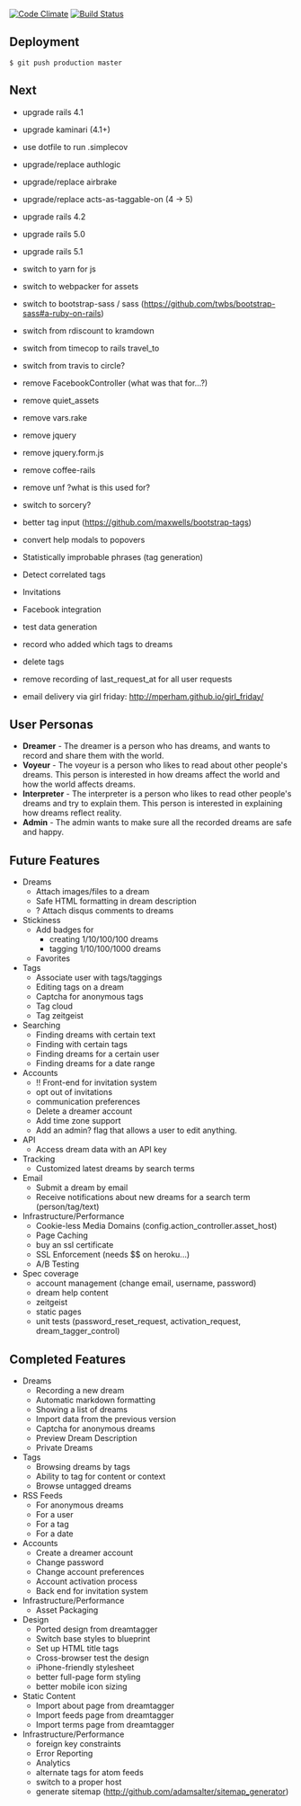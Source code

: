 [![Code Climate](https://codeclimate.com/github/subakva/niarevo.png)](https://codeclimate.com/github/subakva/niarevo)
[![Build Status](https://travis-ci.org/subakva/niarevo.png)](https://travis-ci.org/subakva/niarevo)

Deployment
----

    $ git push production master

Next
----

* upgrade rails 4.1
* upgrade kaminari (4.1+)
* use dotfile to run .simplecov
* upgrade/replace authlogic
* upgrade/replace airbrake
* upgrade/replace acts-as-taggable-on (4 -> 5)
* upgrade rails 4.2
* upgrade rails 5.0
* upgrade rails 5.1
* switch to yarn for js
* switch to webpacker for assets
* switch to bootstrap-sass / sass (https://github.com/twbs/bootstrap-sass#a-ruby-on-rails)
* switch from rdiscount to kramdown
* switch from timecop to rails travel_to
* switch from travis to circle?
* remove FacebookController (what was that for...?)
* remove quiet_assets
* remove vars.rake
* remove jquery
* remove jquery.form.js
* remove coffee-rails
* remove unf ?what is this used for?

* switch to sorcery?
* better tag input (https://github.com/maxwells/bootstrap-tags)
* convert help modals to popovers
* Statistically improbable phrases (tag generation)
* Detect correlated tags
* Invitations
* Facebook integration
* test data generation
* record who added which tags to dreams
* delete tags
* remove recording of last_request_at for all user requests
* email delivery via girl friday: http://mperham.github.io/girl_friday/

## User Personas ##

  * __Dreamer__ - The dreamer is a person who has dreams, and wants to record and share them with the world.
  * __Voyeur__ - The voyeur is a person who likes to read about other people's dreams. This person is interested in how dreams affect the world and how the world affects dreams.
  * __Interpreter__ - The interpreter is a person who likes to read other people's dreams and try to explain them. This person is interested in explaining how dreams reflect reality.
  * __Admin__ - The admin wants to make sure all the recorded dreams are safe and happy.

## Future Features ##

  * Dreams
    * Attach images/files to a dream
    * Safe HTML formatting in dream description
    * ? Attach disqus comments to dreams
  * Stickiness
    * Add badges for
      * creating 1/10/100/100 dreams
      * tagging 1/10/100/1000 dreams
    * Favorites
  * Tags
    * Associate user with tags/taggings
    * Editing tags on a dream
    * Captcha for anonymous tags
    * Tag cloud
    * Tag zeitgeist
  * Searching
    * Finding dreams with certain text
    * Finding with certain tags
    * Finding dreams for a certain user
    * Finding dreams for a date range
  * Accounts
    * !! Front-end for invitation system
    * opt out of invitations
    * communication preferences
    * Delete a dreamer account
    * Add time zone support
    * Add an admin? flag that allows a user to edit anything.
  * API
    * Access dream data with an API key
  * Tracking
    * Customized latest dreams by search terms
  * Email
    * Submit a dream by email
    * Receive notifications about new dreams for a search term (person/tag/text)
  * Infrastructure/Performance
    * Cookie-less Media Domains (config.action_controller.asset_host)
    * Page Caching
    * buy an ssl certificate
    * SSL Enforcement (needs $$ on heroku...)
    * A/B Testing
  * Spec coverage
    * account management (change email, username, password)
    * dream help content
    * zeitgeist
    * static pages
    * unit tests (password_reset_request, activation_request, dream_tagger_control)

## Completed Features ##

  * Dreams
    * Recording a new dream
    * Automatic markdown formatting
    * Showing a list of dreams
    * Import data from the previous version
    * Captcha for anonymous dreams
    * Preview Dream Description
    * Private Dreams
  * Tags
    * Browsing dreams by tags
    * Ability to tag for content or context
    * Browse untagged dreams
  * RSS Feeds
    * For anonymous dreams
    * For a user
    * For a tag
    * For a date
  * Accounts
    * Create a dreamer account
    * Change password
    * Change account preferences
    * Account activation process
    * Back end for invitation system
  * Infrastructure/Performance
    * Asset Packaging
  * Design
    * Ported design from dreamtagger
    * Switch base styles to blueprint
    * Set up HTML title tags
    * Cross-browser test the design
    * iPhone-friendly stylesheet
    * better full-page form styling
    * better mobile icon sizing
  * Static Content
    * Import about page from dreamtagger
    * Import feeds page from dreamtagger
    * Import terms page from dreamtagger
  * Infrastructure/Performance
    * foreign key constraints
    * Error Reporting
    * Analytics
    * alternate tags for atom feeds
    * switch to a proper host
    * generate sitemap (http://github.com/adamsalter/sitemap_generator)
